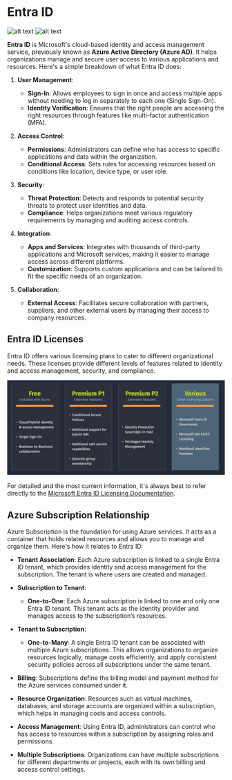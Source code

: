 # Entra ID

![alt text](entra-id-1.png)
![alt text](entra-id-2.png)

**Entra ID** is Microsoft's cloud-based identity and access management service, previously known as **Azure Active Directory (Azure AD)**. It helps organizations manage and secure user access to various applications and resources. Here's a simple breakdown of what Entra ID does:

1. **User Management**:

   - **Sign-In**: Allows employees to sign in once and access multiple apps without needing to log in separately to each one (Single Sign-On).
   - **Identity Verification**: Ensures that the right people are accessing the right resources through features like multi-factor authentication (MFA).

2. **Access Control**:

   - **Permissions**: Administrators can define who has access to specific applications and data within the organization.
   - **Conditional Access**: Sets rules for accessing resources based on conditions like location, device type, or user role.

3. **Security**:

   - **Threat Protection**: Detects and responds to potential security threats to protect user identities and data.
   - **Compliance**: Helps organizations meet various regulatory requirements by managing and auditing access controls.

4. **Integration**:

   - **Apps and Services**: Integrates with thousands of third-party applications and Microsoft services, making it easier to manage access across different platforms.
   - **Customization**: Supports custom applications and can be tailored to fit the specific needs of an organization.

5. **Collaboration**:
   - **External Access**: Facilitates secure collaboration with partners, suppliers, and other external users by managing their access to company resources.

## Entra ID Licenses

Entra ID offers various licensing plans to cater to different organizational needs. These licenses provide different levels of features related to identity and access management, security, and compliance.

![alt text](images/entra-id-3.png)

For detailed and the most current information, it's always best to refer directly to the [Microsoft Entra ID Licensing Documentation](https://learn.microsoft.com/en-us/entra/fundamentals/licensing).

## Azure Subscription Relationship

Azure Subscription is the foundation for using Azure services. It acts as a container that holds related resources and allows you to manage and organize them. Here's how it relates to Entra ID:

- **Tenant Association**: Each Azure subscription is linked to a single Entra ID tenant, which provides identity and access management for the subscription. The tenant is where users are created and managed.

- **Subscription to Tenant**:

  - **One-to-One**: Each Azure subscription is linked to one and only one Entra ID tenant. This tenant acts as the identity provider and manages access to the subscription’s resources.

- **Tenant to Subscription**:

  - **One-to-Many**: A single Entra ID tenant can be associated with multiple Azure subscriptions. This allows organizations to organize resources logically, manage costs efficiently, and apply consistent security policies across all subscriptions under the same tenant.

- **Billing**: Subscriptions define the billing model and payment method for the Azure services consumed under it.

- **Resource Organization**: Resources such as virtual machines, databases, and storage accounts are organized within a subscription, which helps in managing costs and access controls.

- **Access Management**: Using Entra ID, administrators can control who has access to resources within a subscription by assigning roles and permissions.

- **Multiple Subscriptions**: Organizations can have multiple subscriptions for different departments or projects, each with its own billing and access control settings.
